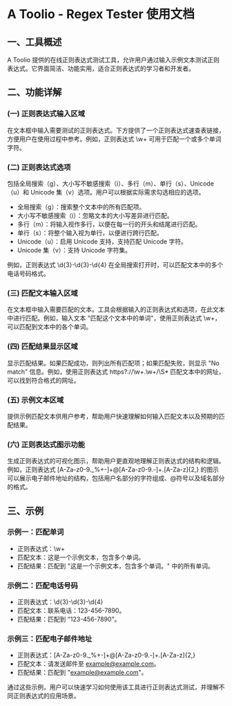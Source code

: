 # A Toolio - Regex Tester 使用文档

## 一、工具概述

A Toolio 提供的在线正则表达式测试工具，允许用户通过输入示例文本测试正则表达式。它界面简洁、功能实用，适合正则表达式的学习者和开发者。

## 二、功能详解

### (一) 正则表达式输入区域

在文本框中输入需要测试的正则表达式。下方提供了一个正则表达式速查表链接，方便用户在使用过程中参考。例如，正则表达式 \w+ 可用于匹配一个或多个单词字符。

### (二) 正则表达式选项

包括全局搜索（g）、大小写不敏感搜索（i）、多行（m）、单行（s）、Unicode（u）和 Unicode 集（v）选项。用户可以根据实际需求勾选相应的选项。

- 全局搜索（g）：搜索整个文本中的所有匹配项。
- 大小写不敏感搜索（i）：忽略文本的大小写差异进行匹配。
- 多行（m）：将输入视作多行，以便在每一行的开头和结尾进行匹配。
- 单行（s）：将整个输入视为单行，以便进行跨行匹配。
- Unicode（u）：启用 Unicode 支持，支持匹配 Unicode 字符。
- Unicode 集（v）：支持 Unicode 字符集。

例如，正则表达式 \d{3}-\d{3}-\d{4} 在全局搜索打开时，可以匹配文本中的多个电话号码格式。

### (三) 匹配文本输入区域

在文本框中输入需要匹配的文本。工具会根据输入的正则表达式和选项，在此文本中进行匹配。例如，输入文本 "匹配这个文本中的单词"，使用正则表达式 \w+，可以匹配到文本中的各个单词。

### (四) 匹配结果显示区域

显示匹配结果。如果匹配成功，则列出所有匹配项；如果匹配失败，则显示 "No match" 信息。例如，使用正则表达式 https?://\w+\.\w+/\S* 匹配文本中的网址，可以找到符合格式的网址。

### (五) 示例文本区域

提供示例匹配文本供用户参考，帮助用户快速理解如何输入匹配文本以及预期的匹配结果。

### (六) 正则表达式图示功能

生成正则表达式的可视化图示，帮助用户更直观地理解正则表达式的结构和逻辑。例如，正则表达式 [A-Za-z0-9._%+-]+@[A-Za-z0-9.-]+\.[A-Za-z]{2,} 的图示可以展示电子邮件地址的结构，包括用户名部分的字符组成、@符号以及域名部分的格式。

## 三、示例

### 示例一：匹配单词

- 正则表达式：\w+
- 匹配文本：这是一个示例文本，包含多个单词。
- 匹配结果：匹配到 "这是一个示例文本，包含多个单词。" 中的所有单词。

### 示例二：匹配电话号码

- 正则表达式：\d{3}-\d{3}-\d{4}
- 匹配文本：联系电话：123-456-7890。
- 匹配结果：匹配到 "123-456-7890"。

### 示例三：匹配电子邮件地址

- 正则表达式：[A-Za-z0-9._%+-]+@[A-Za-z0-9.-]+\.[A-Za-z]{2,}
- 匹配文本：请发送邮件至 example@example.com。
- 匹配结果：匹配到 "example@example.com"。

通过这些示例，用户可以快速学习如何使用该工具进行正则表达式测试，并理解不同正则表达式的应用场景。